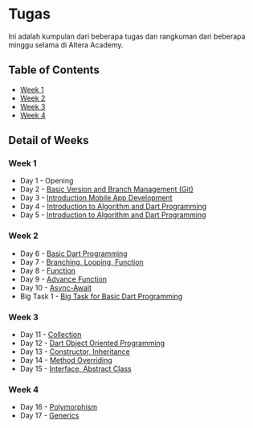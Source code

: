 # Tugas

Ini adalah kumpulan dari beberapa tugas dan rangkuman dari beberapa minggu selama di Altera Academy.

## Table of Contents
- [Week 1](#week-1)
- [Week 2](#week-2)
- [Week 3](#week-3)
- [Week 4](#week-4)


Detail of Weeks
---------------
### Week 1
- Day 1 - Opening
- Day 2 - [Basic Version and Branch Management (Git)](/02_Basic_Version_and_Branch_Management_(Git)/)
- Day 3 - [Introduction Mobile App Development](/03_Introduction_Mobile_App_Development/)
- Day 4 - [Introduction to Algorithm and Dart Programming](/04_Introduction_to_Algorithm_and_Dart_Programming/)
- Day 5 - [Introduction to Algorithm and Dart Programming](/04_Introduction_to_Algorithm_and_Dart_Programming/)

### Week 2
- Day 6 - [Basic Dart Programming](/05_Basic_Dart_Programming/)
- Day 7 - [Branching, Looping, Function](/06_Branching,_Looping,_Function/)
- Day 8 - [Function](/06_Branching,_Looping,_Function/)
- Day 9 - [Advance Function](/07_Advance_Function,_Async-Await/)
- Day 10 - [Async-Await](/07_Advance_Function,_Async-Await/)
- Big Task 1 - [Big Task for Basic Dart Programming](/big_task_1/)

### Week 3
- Day 11 - [Collection](/08_Collection/)
- Day 12 - [Dart Object Oriented Programming](/09_Dart_Object_Oriented_Programming_1/)
- Day 13 - [Constructor, Inheritance](/10_Dart_Object_Oriented_Programming_2/)
- Day 14 - [Method Overriding](/10_Dart_Object_Oriented_Programming_2/)
- Day 15 - [Interface, Abstract Class](/10_Dart_Object_Oriented_Programming_2/)

### Week 4
- Day 16 - [Polymorphism](/10_Dart_Object_Oriented_Programming_2/)
- Day 17 - [Generics](/10_Dart_Object_Oriented_Programming_2/)
